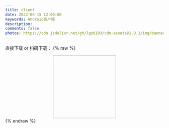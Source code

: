 ```yaml
---
title: client
date: 2022-08-15 12:00:00
keywords: Android客户端
description: 
comments: false
photos: https://cdn.jsdelivr.net/gh/lgz0103/cdn-assets@1.0.1/img/banner/client.jpg
---
```

直接下载 or 扫码下载：
{% raw %}
<div style="text-align: center;">
<img class="lazyload" data-src="https://view.moezx.cc/images/2018/06/08/app-download.png#in-center#width-50" style="width: 200px; height: 200px;" alt="">
</div>
{% endraw %}
